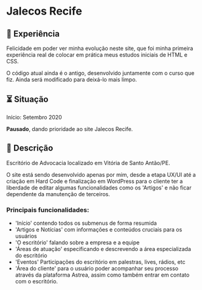 # Jalecos Recife

## 🌱 Experiência
Felicidade em poder ver minha evolução neste site, que foi minha primeira experiência real de colocar em prática meus estudos iniciais de HTML e CSS.

O código atual ainda é o antigo, desenvolvido juntamente com o curso que fiz. Ainda será modificado para deixá-lo mais limpo.

## ⏳ Situação
Início: Setembro 2020

**Pausado**, dando prioridade ao site Jalecos Recife.

## 📑 Descrição
Escritório de Advocacia localizado em Vitória de Santo Antão/PE.

O site está sendo desenvolvido apenas por mim, desde a etapa UX/UI até a criação em Hard Code e finalização em WordPress para o cliente ter a liberdade de editar algumas funcionalidades como os 'Artigos' e não ficar dependente da manutenção de terceiros.

### Principais funcionalidades:
- 'Início' contendo todos os submenus de forma resumida
- 'Artigos e Notícias' com informações e conteúdos cruciais para os usuários
- 'O escritório' falando sobre a empresa e a equipe
- 'Áreas de atuação' especificando e descrevendo a área especializada do escritório
- 'Eventos' Participações do escritório em palestras, lives, rádios, etc
- 'Área do cliente' para o usuário poder acompanhar seu processo através da plataforma Astrea, assim como também entrar em contato com o escritório. 
